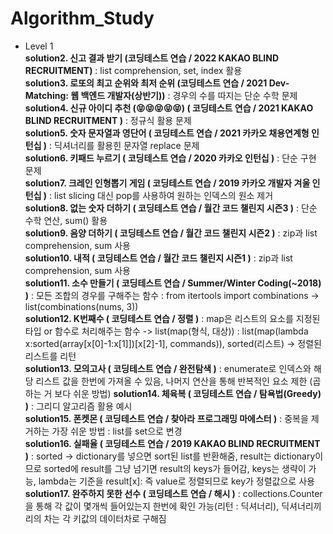 # Algorithm_Study

- Level 1  
**solution2. 신고 결과 받기 (코딩테스트 연습 / 2022 KAKAO BLIND RECRUITMENT)** : list comprehension, set, index 활용  
**solution3. 로또의 최고 순위와 최저 순위 (코딩테스트 연습 / 2021 Dev-Matching: 웹 백엔드 개발자(상반기))** : 경우의 수를 따지는 단순 수학 문제  
**solution4. 신규 아이디 추천 (😝😝😝😝😝) ( 코딩테스트 연습 / 2021 KAKAO BLIND RECRUITMENT )** : 정규식 활용 문제   
**solution5. 숫자 문자열과 영단어 ( 코딩테스트 연습 / 2021 카카오 채용연계형 인턴십 )** : 딕셔너리를 활용힌 문자열 replace 문제  
**solution6. 키패드 누르기 ( 코딩테스트 연습 / 2020 카카오 인턴십 )** : 단순 구현 문제  
**solution7. 크레인 인형뽑기 게임 ( 코딩테스트 연습 / 2019 카카오 개발자 겨울 인턴십 )** : list slicing 대신 pop를 사용하여 원하는 인덱스의 원소 제거  
**solution8. 없는 숫자 더하기 ( 코딩테스트 연습 / 월간 코드 챌린지 시즌3 )** : 단순 수학 연산, sum() 활용  
**solution9. 음양 더하기 ( 코딩테스트 연습 / 월간 코드 챌린지 시즌2 )** : zip과 list comprehension, sum 사용  
**solution10. 내적 ( 코딩테스트 연습 / 월간 코드 챌린지 시즌1 )** : zip과 list comprehension, sum 사용  
**solution11. 소수 만들기 ( 코딩테스트 연습 / Summer/Winter Coding(~2018) )** : 모든 조합의 경우를 구해주는 함수 : from itertools import combinations -> list(combinations(nums, 3))  
**solution12. K번째수 ( 코딩테스트 연습 / 정렬 )** : map은 리스트의 요소를 지정된 타입 or 함수로 처리해주는 함수 -> list(map(형식, 대상)) : list(map(lambda x:sorted(array[x[0]-1:x[1]])[x[2]-1], commands)), sorted(리스트) -> 정렬된 리스트를 리턴  
**solution13. 모의고사 ( 코딩테스트 연습 / 완전탐색 )** : enumerate로 인덱스와 해당 리스트 값을 한번에 가져올 수 있음, 나머지 연산을 통해 반복적인 요소 제한 (곱하는 거 보다 쉬운 방법)
**solution14. 체육복 ( 코딩테스트 연습 / 탐욕법(Greedy) )** : 그리디 알고리즘 활용 예시  
**solution15. 폰켓몬 ( 코딩테스트 연습 / 찾아라 프로그래밍 마에스터 )** : 중복을 제거하는 가장 쉬운 방법 : list를 set으로 변경  
**solution16. 실패율 ( 코딩테스트 연습 / 2019 KAKAO BLIND RECRUITMENT )** : sorted -> dictionary를 넣으면 sort된 list를 반환해줌, result는 dictionary이므로 sorted에 result를 그냥 넘기면 result의 keys가 들어감, keys는 생략이 가능, lambda는 기준을 result[x]: 즉 value로 정렬되므로 key가 정렬값으로 사용  
**solution17. 완주하지 못한 선수 ( 코딩테스트 연습 / 해시 )** : collections.Counter을 통해 각 값이 몇개씩 들어있는지 한번에 확인 가능(리턴 : 딕셔너리), 딕셔너리끼리의 차는 각 키값의 데이터차로 구해짐  
